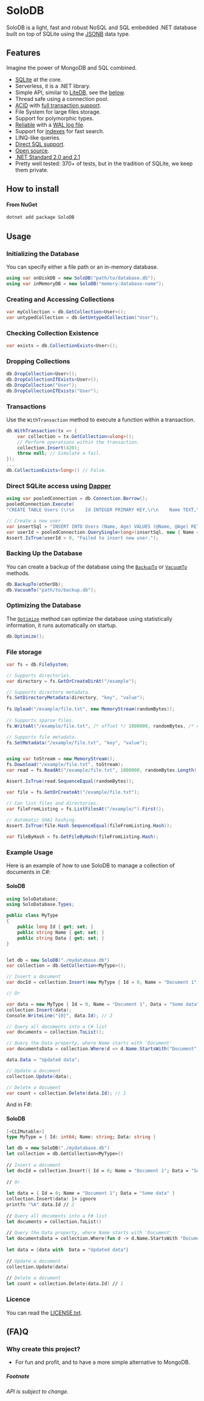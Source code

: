 # SoloDB

SoloDB is a light, fast and robust NoSQL and SQL embedded .NET database built on top of SQLite using the [JSONB](https://sqlite.org/jsonb.html) data type.

## Features

Imagine the power of MongoDB and SQL combined.

- [SQLite](https://sqlite.org/) at the core.
- Serverless, it is a .NET library.
- Simple API, similar to [LiteDB](https://github.com/mbdavid/LiteDB), see the [below](#usage).
- Thread safe using a connection pool.
- [ACID](https://www.sqlite.org/transactional.html) with [full transaction support](#transactions).
- File System for large files storage.
- Support for polymorphic types.
- [Reliable](https://sqlite.org/hirely.html) with a [WAL log file](https://www.sqlite.org/wal.html).
- Support for [indexes](https://www.sqlite.org/expridx.html) for fast search.
- LINQ-like queries.
- [Direct SQL support](#direct-sqlite-access-using-dapper).
- [Open source](./LICENSE.txt).
- [.NET Standard 2.0 and 2.1](https://learn.microsoft.com/en-us/dotnet/standard/net-standard?tabs=net-standard-2-0)
- Pretty well tested: 370+ of tests, but in the tradition of SQLite, we keep them private.

## How to install

#### From NuGet
```cmd
dotnet add package SoloDB
```

## Usage

### Initializing the Database

You can specify either a file path or an in-memory database.

```csharp
using var onDiskDB = new SoloDB("path/to/database.db");
using var inMemoryDB = new SoloDB("memory:database-name");
```
### Creating and Accessing Collections

```csharp
var myCollection = db.GetCollection<User>();
var untypedCollection = db.GetUntypedCollection("User");
```

### Checking Collection Existence

```csharp
var exists = db.CollectionExists<User>();
```

### Dropping Collections

```csharp
db.DropCollection<User>();
db.DropCollectionIfExists<User>();
db.DropCollection("User");
db.DropCollectionIfExists("User");
```

### Transactions

Use the `WithTransaction` method to execute a function within a transaction.

```csharp
db.WithTransaction(tx => {
    var collection = tx.GetCollection<ulong>();
    // Perform operations within the transaction.
    collection.Insert(420);    
    throw null; // Simulate a fail.
});
...
db.CollectionExists<long>() // False.
```


### Direct SQLite access using [Dapper](https://github.com/DapperLib/Dapper)

```csharp
using var pooledConnection = db.Connection.Borrow();
pooledConnection.Execute(
"CREATE TABLE Users (\r\n    Id INTEGER PRIMARY KEY,\r\n    Name TEXT,\r\n    Age INTEGER\r\n)");

// Create a new user
var insertSql = "INSERT INTO Users (Name, Age) VALUES (@Name, @Age) RETURNING Id;";
var userId = pooledConnection.QuerySingle<long>(insertSql, new { Name = "John Doe", Age = 30 });
Assert.IsTrue(userId > 0, "Failed to insert new user.");
```


### Backing Up the Database

You can create a backup of the database using the [`BackupTo`](https://www.sqlite.org/backup.html) or [`VacuumTo`](https://www.sqlite.org/lang_vacuum.html#vacuuminto) methods.

```csharp
db.BackupTo(otherDb);
db.VacuumTo("path/to/backup.db");
```


### Optimizing the Database

The [`Optimize`](https://www.sqlite.org/pragma.html#pragma_optimize) method can optimize the database using statistically information, it runs automatically on startup.

```csharp
db.Optimize();
```
### File storage

```csharp
var fs = db.FileSystem;

// Supports directories.
var directory = fs.GetOrCreateDirAt("/example");

// Supports directory metadata.
fs.SetDirectoryMetadata(directory, "key", "value");
        
fs.Upload("/example/file.txt", new MemoryStream(randomBytes));
        
// Supports sparse files.
fs.WriteAt("/example/file.txt", /* offset */ 1000000, randomBytes, /* create if inexistent */true);

// Supports file metadata.
fs.SetMetadata("/example/file.txt", "key", "value");


using var toStream = new MemoryStream();
fs.Download("/example/file.txt", toStream);
var read = fs.ReadAt("/example/file.txt", 1000000, randomBytes.Length);

Assert.IsTrue(read.SequenceEqual(randomBytes));

var file = fs.GetOrCreateAt("/example/file.txt");

// Can list files and directories.
var fileFromListing = fs.ListFilesAt("/example/").First();
        
// Automatic SHA1 hashing.
Assert.IsTrue(file.Hash.SequenceEqual(fileFromListing.Hash));

var fileByHash = fs.GetFileByHash(fileFromListing.Hash);
```


### Example Usage

Here is an example of how to use SoloDB to manage a collection of documents in C#:

#### SoloDB
```csharp
using SoloDatabase;
using SoloDatabase.Types;

public class MyType
{
    public long Id { get; set; }
    public string Name { get; set; }
    public string Data { get; set; }
}


let db = new SoloDB("./mydatabase.db")
var collection = db.GetCollection<MyType>();

// Insert a document
var docId = collection.Insert(new MyType { Id = 0, Name = "Document 1", Data = "Some data" });

// Or

var data = new MyType { Id = 0, Name = "Document 1", Data = "Some data" };
collection.Insert(data);
Console.WriteLine("{0}", data.Id); // 2

// Query all documents into a C# list
var documents = collection.ToList();

// Query the Data property, where Name starts with 'Document'
var documentsData = collection.Where(d => d.Name.StartsWith("Document")).Select(d => d.Data).ToList();

data.Data = "Updated data";

// Update a document
collection.Update(data);

// Delete a document
var count = collection.Delete(data.Id); // 1
```

And in F#:

#### SoloDB
```fsharp
[<CLIMutable>]
type MyType = { Id: int64; Name: string; Data: string }

let db = new SoloDB("./mydatabase.db")
let collection = db.GetCollection<MyType>()
        
// Insert a document
let docId = collection.Insert({ Id = 0; Name = "Document 1"; Data = "Some data" })
        
// Or
        
let data = { Id = 0; Name = "Document 1"; Data = "Some data" }
collection.Insert(data) |> ignore
printfn "%A" data.Id // 2
        
// Query all documents into a F# list
let documents = collection.ToList()
        
// Query the Data property, where Name starts with 'Document'
let documentsData = collection.Where(fun d -> d.Name.StartsWith "Document").Select(fun d -> d.Data).ToList()
        
let data = {data with  Data = "Updated data"}
        
// Update a document
collection.Update(data)
        
// Delete a document
let count = collection.Delete(data.Id) // 1
```
### Licence
You can read the [LICENSE.txt](./LICENSE.txt).

## (FA)Q

### Why create this project?
- For fun and profit, and to have a more simple alternative to MongoDB.

##### Footnote

###### API is subject to change.

